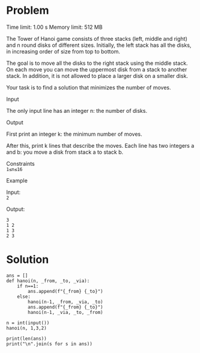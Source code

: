 # Problem
Time limit: 1.00 s Memory limit: 512 MB

The Tower of Hanoi game consists of three stacks (left, middle and right) and n round disks of different sizes. Initially, the left stack has all the disks, in increasing order of size from top to bottom.

The goal is to move all the disks to the right stack using the middle stack. On each move you can move the uppermost disk from a stack to another stack. In addition, it is not allowed to place a larger disk on a smaller disk.

Your task is to find a solution that minimizes the number of moves.

Input

The only input line has an integer n: the number of disks.

Output

First print an integer k: the minimum number of moves.

After this, print k lines that describe the moves. Each line has two integers a and b: you move a disk from stack a to stack b.

Constraints<br>
`1≤n≤16`

Example

Input:<br>
`2`

Output:
```
3
1 2
1 3
2 3
```

# Solution
```
ans = []
def hanoi(n, _from, _to, _via):
    if n==1:
        ans.append(f"{_from} {_to}")
    else:
        hanoi(n-1, _from, _via, _to)
        ans.append(f"{_from} {_to}")
        hanoi(n-1, _via, _to, _from)
 
n = int(input())
hanoi(n, 1,3,2)
 
print(len(ans))
print("\n".join(s for s in ans))
```
